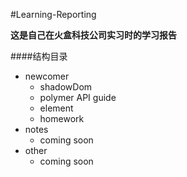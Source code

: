 #Learning-Reporting

**这是自己在火盒科技公司实习时的学习报告**






####结构目录

- newcomer
	- shadowDom
	- polymer API guide
	- element
	- homework
- notes
	- coming soon
- other
	- coming soon
